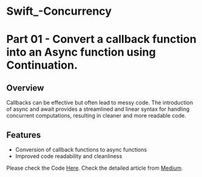 # Swift_-Concurrency


# Part 01 - Convert a callback function into an Async function using Continuation.

## Overview
Callbacks can be effective but often lead to messy code. The introduction of async and await provides a streamlined and linear syntax for handling concurrent computations, resulting in cleaner and more readable code.

## Features
- Conversion of callback functions to async functions
- Improved code readability and cleanliness

Please check the Code [Here]([https://pages.github.com/](https://github.com/oviebd/Swift_Concurrency/blob/main/CallbackToAsync.playground/Contents.swift)).
Check the detailed article from [Medium]([https://pages.github.com/](https://habibur-rahman-ovie.medium.com/swift-concurrency-convert-a-callback-function-into-an-async-function-using-continuation-f412b7799d52)https://habibur-rahman-ovie.medium.com/swift-concurrency-convert-a-callback-function-into-an-async-function-using-continuation-f412b7799d52).

